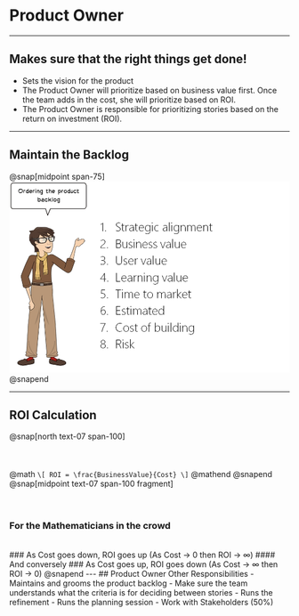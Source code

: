 # Product Owner

---
## Makes sure that the right things get done!
- Sets the vision for the product
- The Product Owner will prioritize based on business value first. Once the team adds in the cost, she will prioritize based on ROI.
- The Product Owner is responsible for prioritizing stories based on the return on investment (ROI).
---
## Maintain the Backlog
@snap[midpoint span-75]
![](assets/img/order-the-backlog.jpg)
@snapend

---
## ROI Calculation
@snap[north text-07 span-100]
<br><br><br><br>
@math
`\[
ROI = \frac{BusinessValue}{Cost}
\]`
@mathend
@snapend
@snap[midpoint text-07 span-100 fragment]
<br><br><br>
### For the Mathematicians in the crowd
<br>
### As Cost goes down, ROI goes up (As Cost → 0 then ROI → ∞)
#### And conversely
### As Cost goes up, ROI goes down (As Cost → ∞ then ROI → 0)
@snapend
---
## Product Owner Other Responsibilities
- Maintains and grooms the product backlog
- Make sure the team understands what the criteria is for deciding between stories
- Runs the refinement
- Runs the planning session
- Work with Stakeholders (50%)
